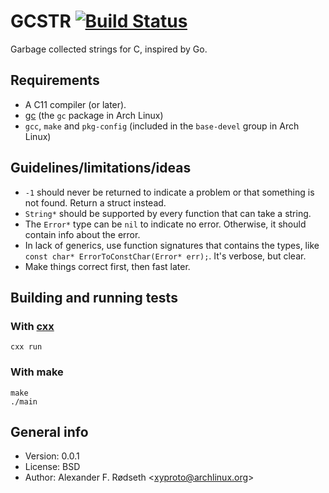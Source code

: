 # GCSTR [![Build Status](https://travis-ci.org/xyproto/gcstr.svg?branch=main)](https://travis-ci.org/xyproto/gcstr)

Garbage collected strings for C, inspired by Go.

## Requirements

* A C11 compiler (or later).
* [gc](http://www.hboehm.info/gc/) (the `gc` package in Arch Linux)
* `gcc`, `make` and `pkg-config` (included in the `base-devel` group in Arch Linux)

## Guidelines/limitations/ideas

* `-1` should never be returned to indicate a problem or that something is not found. Return a struct instead.
* `String*` should be supported by every function that can take a string.
* The `Error*` type can be `nil` to indicate no error. Otherwise, it should contain info about the error.
* In lack of generics, use function signatures that contains the types, like `const char* ErrorToConstChar(Error* err);`. It's verbose, but clear.
* Make things correct first, then fast later.

## Building and running tests

### With [cxx](https://github.com/xyproto/cxx)

    cxx run

### With make

    make
    ./main

## General info

* Version: 0.0.1
* License: BSD
* Author: Alexander F. Rødseth &lt;xyproto@archlinux.org&gt;
